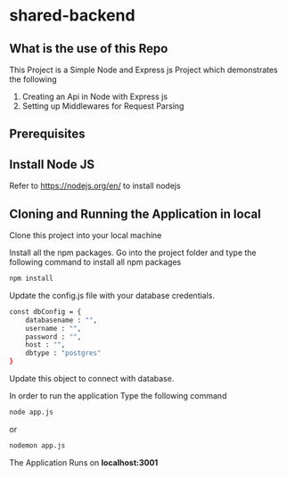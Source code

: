 # shared-backend

## What is the use of this Repo

This Project is a Simple Node and Express js Project which demonstrates the following
1. Creating an Api in Node with Express js
2. Setting up Middlewares for Request Parsing

## Prerequisites

## Install Node JS
Refer to https://nodejs.org/en/ to install nodejs

## Cloning and Running the Application in local

Clone this project into your local machine

Install all the npm packages. Go into the project folder and type the following command to install all npm packages

```bash
npm install
```
Update the config.js file with your database credentials.
```bash 
const dbConfig = {
    databasename : "",
    username : "",
    password : "",
    host : "",
    dbtype : "postgres"
}
```
Update this object to connect with database.

In order to run the application Type the following command

```bash
node app.js
```
or
```bash
nodemon app.js
```

The Application Runs on **localhost:3001**